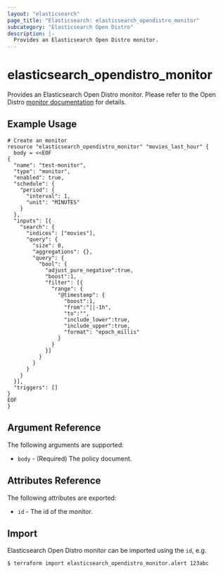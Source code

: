 ```yaml
---
layout: "elasticsearch"
page_title: "Elasticsearch: elasticsearch_opendistro_monitor"
subcategory: "Elasticsearch Open Distro"
description: |-
  Provides an Elasticsearch Open Distro monitor.
---
```


# elasticsearch_opendistro_monitor

Provides an Elasticsearch Open Distro monitor.
Please refer to the Open Distro [monitor documentation][1] for details.

## Example Usage

```hcl
# Create an monitor
resource "elasticsearch_opendistro_monitor" "movies_last_hour" {
  body = <<EOF
{
  "name": "test-monitor",
  "type": "monitor",
  "enabled": true,
  "schedule": {
    "period": {
      "interval": 1,
      "unit": "MINUTES"
    }
  },
  "inputs": [{
    "search": {
      "indices": ["movies"],
      "query": {
        "size": 0,
        "aggregations": {},
        "query": {
          "bool": {
            "adjust_pure_negative":true,
            "boost":1,
            "filter": [{
              "range": {
                "@timestamp": {
                  "boost":1,
                  "from":"||-1h",
                  "to":"",
                  "include_lower":true,
                  "include_upper":true,
                  "format": "epoch_millis"
                }
              }
            }]
          }
        }
      }
    }
  }],
  "triggers": []
}
EOF
}
```

## Argument Reference

The following arguments are supported:

* `body` -
    (Required) The policy document.

## Attributes Reference

The following attributes are exported:

* `id` -
    The id of the monitor.

## Import

Elasticsearch Open Distro monitor can be imported using the `id`, e.g.

```
$ terraform import elasticsearch_opendistro_monitor.alert 123abc
```

<!-- External links -->
[1]: https://opendistro.github.io/for-elasticsearch-docs/docs/alerting/monitors/
